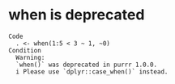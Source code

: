 # when is deprecated

    Code
      . <- when(1:5 < 3 ~ 1, ~0)
    Condition
      Warning:
      `when()` was deprecated in purrr 1.0.0.
      i Please use `dplyr::case_when()` instead.

